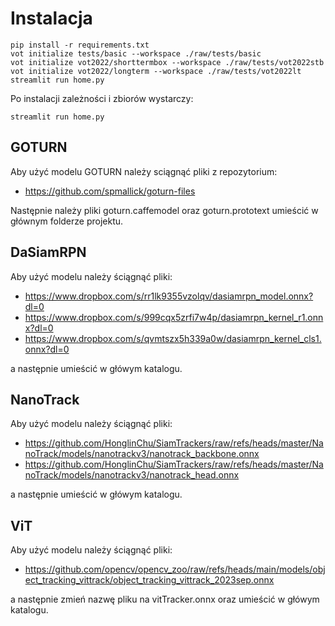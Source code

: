# Instalacja

```commandline
pip install -r requirements.txt
vot initialize tests/basic --workspace ./raw/tests/basic
vot initialize vot2022/shorttermbox --workspace ./raw/tests/vot2022stb
vot initialize vot2022/longterm --workspace ./raw/tests/vot2022lt
streamlit run home.py
```

Po instalacji zależności i zbiorów wystarczy:
```commandline
streamlit run home.py
```

## GOTURN

Aby użyć modelu GOTURN należy sciągnąć pliki z repozytorium:
- https://github.com/spmallick/goturn-files

Następnie należy pliki goturn.caffemodel oraz goturn.prototext umieścić w głównym folderze projektu.

## DaSiamRPN

Aby użyć modelu należy ściągnąć pliki:
- https://www.dropbox.com/s/rr1lk9355vzolqv/dasiamrpn_model.onnx?dl=0
- https://www.dropbox.com/s/999cqx5zrfi7w4p/dasiamrpn_kernel_r1.onnx?dl=0
- https://www.dropbox.com/s/qvmtszx5h339a0w/dasiamrpn_kernel_cls1.onnx?dl=0

a następnie umieścić w główym katalogu.

## NanoTrack

Aby użyć modelu należy ściągnąć pliki:
- https://github.com/HonglinChu/SiamTrackers/raw/refs/heads/master/NanoTrack/models/nanotrackv3/nanotrack_backbone.onnx
- https://github.com/HonglinChu/SiamTrackers/raw/refs/heads/master/NanoTrack/models/nanotrackv3/nanotrack_head.onnx

a następnie umieścić w główym katalogu.

## ViT

Aby użyć modelu należy ściągnąć pliki:
- https://github.com/opencv/opencv_zoo/raw/refs/heads/main/models/object_tracking_vittrack/object_tracking_vittrack_2023sep.onnx

a następnie zmień nazwę pliku na vitTracker.onnx oraz umieścić w główym katalogu.
